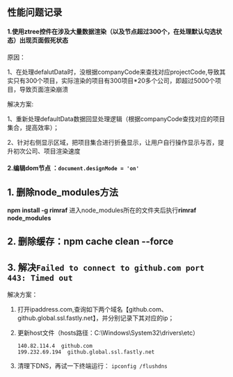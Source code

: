 ## 性能问题记录

#### 1.使用ztree控件在涉及大量数据渲染（以及节点超过300个，在处理默认勾选状态）出现页面假死状态

原因：

1、在处理defalutData时，没根据companyCode来查找对应projectCode,导致其实只有300个项目，实际渲染的项目有300项目*20多个公司，即超过5000个项目，导致页面渲染崩溃

解决方案: 

1、重新处理defaultData数据回显处理逻辑（根据companyCode查找对应的项目集合，提高效率）；

2、针对右侧显示区域，把项目集合进行折叠显示，让用户自行操作显示与否，提升初次公司、项目渲染速度

#### 2.编辑dom节点  ：`document.designMode = 'on'`

## 1. 删除node_modules方法

**npm install -g rimraf**
进入node_modules所在的文件夹后执行**rimraf node_modules**

## 2. 删除缓存：npm cache clean --force

## 3. 解决`Failed to connect to github.com port 443: Timed out`

解决方案：

1. 打开ipaddress.com,查询如下两个域名【github.com、github.global.ssl.fastly.net】，并分别记录下其对应的ip；

2. 更新host文件（hosts路径：C:\Windows\System32\drivers\etc）

   ```
   140.82.114.4  github.com
   199.232.69.194  github.global.ssl.fastly.net
   ```

3. 清理下DNS，再试一下终端运行：  `ipconfig /flushdns`